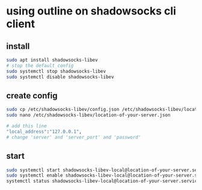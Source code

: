 # using outline on shadowsocks cli client

## install

```bash
sudo apt install shadowsocks-libev
# stop the default config
sudo systemctl stop shadowsocks-libev
sudo systemctl disable shadowsocks-libev
```

## create config

```bash
sudo cp /etc/shadowsocks-libev/config.json /etc/shadowsocks-libev/location-of-your-server.json
sudo nano /etc/shadowsocks-libev/location-of-your-server.json

# add this line
"local_address":"127.0.0.1",
# change 'server' and 'server_port' and 'password'
```

## start

```bash
sudo systemctl start shadowsocks-libev-local@location-of-your-server.service
sudo systemctl enable shadowsocks-libev-local@location-of-your-server.service
systemctl status shadowsocks-libev-local@location-of-your-server.service
```
